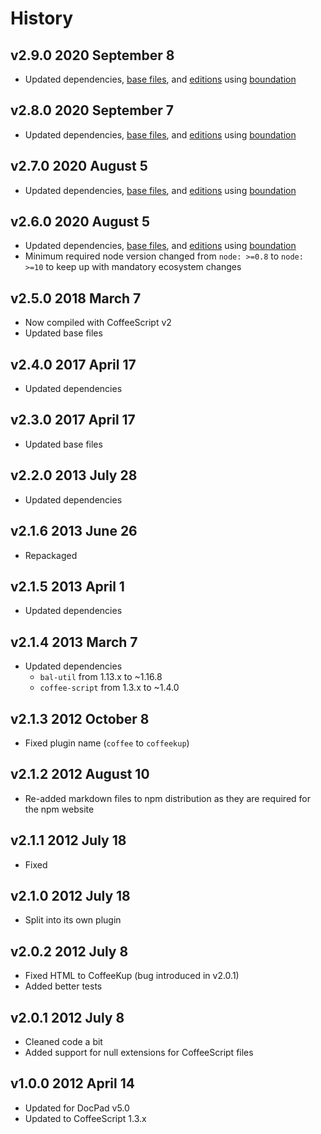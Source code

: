 # History

## v2.9.0 2020 September 8

-   Updated dependencies, [base files](https://github.com/bevry/base), and [editions](https://editions.bevry.me) using [boundation](https://github.com/bevry/boundation)

## v2.8.0 2020 September 7

-   Updated dependencies, [base files](https://github.com/bevry/base), and [editions](https://editions.bevry.me) using [boundation](https://github.com/bevry/boundation)

## v2.7.0 2020 August 5

-   Updated dependencies, [base files](https://github.com/bevry/base), and [editions](https://editions.bevry.me) using [boundation](https://github.com/bevry/boundation)

## v2.6.0 2020 August 5

-   Updated dependencies, [base files](https://github.com/bevry/base), and [editions](https://editions.bevry.me) using [boundation](https://github.com/bevry/boundation)
-   Minimum required node version changed from `node: >=0.8` to `node: >=10` to keep up with mandatory ecosystem changes

## v2.5.0 2018 March 7

-   Now compiled with CoffeeScript v2
-   Updated base files

## v2.4.0 2017 April 17

-   Updated dependencies

## v2.3.0 2017 April 17

-   Updated base files

## v2.2.0 2013 July 28

-   Updated dependencies

## v2.1.6 2013 June 26

-   Repackaged

## v2.1.5 2013 April 1

-   Updated dependencies

## v2.1.4 2013 March 7

-   Updated dependencies
    -   `bal-util` from 1.13.x to ~1.16.8
    -   `coffee-script` from 1.3.x to ~1.4.0

## v2.1.3 2012 October 8

-   Fixed plugin name (`coffee` to `coffeekup`)

## v2.1.2 2012 August 10

-   Re-added markdown files to npm distribution as they are required for the npm website

## v2.1.1 2012 July 18

-   Fixed

## v2.1.0 2012 July 18

-   Split into its own plugin

## v2.0.2 2012 July 8

-   Fixed HTML to CoffeeKup (bug introduced in v2.0.1)
-   Added better tests

## v2.0.1 2012 July 8

-   Cleaned code a bit
-   Added support for null extensions for CoffeeScript files

## v1.0.0 2012 April 14

-   Updated for DocPad v5.0
-   Updated to CoffeeScript 1.3.x
